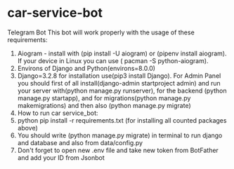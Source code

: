 # car-service-bot
Telegram Bot
This bot will work properly with the usage of these requirements:

1. Aiogram - install with (pip install -U aiogram) or (pipenv install aiogram). If your device in Linux you can use ( pacman -S python-aiogram).
2. Environs of Django and Python(environs=8.0.0)
3. Django=3.2.8 for installation use(pip3 install Django). For Admin Panel you should first of all install(django-admin startproject admin) and run your server with(python manage.py runserver), for the backend (python manage.py startapp), and for migrations(python manage.py makemigrations) and then also (python manage.py migrate)
4. How to run car service_bot:
6. python pip install -r requirements.txt (for installing all counted packages above)
7. You should write (python manage.py migrate) in terminal to run django and database and also from data/config.py
8. Don't forget to open new .env file and take new token from BotFather and add your ID from Jsonbot
